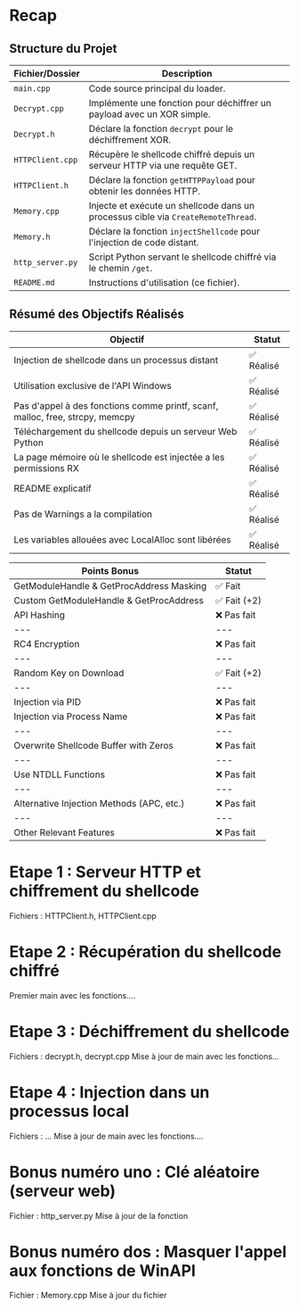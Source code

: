 # Recap
## **Structure du Projet**

|**Fichier/Dossier**|**Description**|
|---|---|
|`main.cpp`|Code source principal du loader.|
|`Decrypt.cpp`|Implémente une fonction pour déchiffrer un payload avec un XOR simple.|
|`Decrypt.h`|Déclare la fonction `decrypt` pour le déchiffrement XOR.|
|`HTTPClient.cpp`|Récupère le shellcode chiffré depuis un serveur HTTP via une requête GET.|
|`HTTPClient.h`|Déclare la fonction `getHTTPPayload` pour obtenir les données HTTP.|
|`Memory.cpp`|Injecte et exécute un shellcode dans un processus cible via `CreateRemoteThread`.|
|`Memory.h`|Déclare la fonction `injectShellcode` pour l'injection de code distant.|
|`http_server.py`|Script Python servant le shellcode chiffré via le chemin `/get`.|
|`README.md`|Instructions d'utilisation (ce fichier).|

## **Résumé des Objectifs Réalisés**

|**Objectif**|**Statut**|
|---|---|
|Injection de shellcode dans un processus distant|✅ Réalisé|
|Utilisation exclusive de l'API Windows|✅ Réalisé|
|Pas d'appel à des fonctions comme printf, scanf, malloc, free, strcpy, memcpy|✅ Réalisé|
|Téléchargement du shellcode depuis un serveur Web Python|✅ Réalisé|
|La page mémoire où le shellcode est injectée a les permissions RX|✅ Réalisé|
|README explicatif|✅ Réalisé|
|Pas de Warnings a la compilation|✅ Réalisé|
|Les variables allouées avec LocalAlloc sont libérées|✅ Réalisé|

|**Points Bonus**|**Statut**|
|---|---|
|GetModuleHandle & GetProcAddress Masking|✅ Fait|
|Custom GetModuleHandle & GetProcAddress|✅ Fait (+2)|
|API Hashing|❌ Pas fait|
|---|---|
|RC4 Encryption|❌ Pas fait|
|---|---|
|Random Key on Download|✅ Fait (+2)|
|---|---|
|Injection via PID|❌ Pas fait|
|Injection via Process Name|❌ Pas fait|
|---|---|
|Overwrite Shellcode Buffer with Zeros|❌ Pas fait|
|---|---|
|Use NTDLL Functions|❌ Pas fait|
|---|---|
|Alternative Injection Methods (APC, etc.)|❌ Pas fait|
|---|---|
|Other Relevant Features|❌ Pas fait|



# Etape 1 : Serveur HTTP et chiffrement du shellcode
Fichiers : HTTPClient.h, HTTPClient.cpp

# Etape 2 : Récupération du shellcode chiffré
Premier main avec les fonctions....

# Etape 3 : Déchiffrement du shellcode
Fichiers : decrypt.h, decrypt.cpp
Mise à jour de main avec les fonctions...

# Etape 4 : Injection dans un processus local
Fichiers : ...
Mise à jour de main avec les fonctions....

# Bonus numéro uno : Clé aléatoire (serveur web)
Fichier : http_server.py
Mise à jour de la fonction

# Bonus numéro dos : Masquer l'appel aux fonctions de WinAPI
Fichier : Memory.cpp
Mise à jour du fichier
